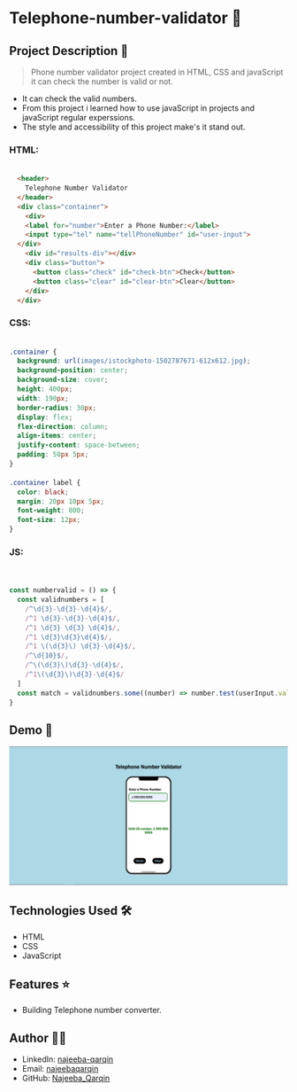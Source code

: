 # Telephone-number-validator 🚀

## Project Description 📝

> Phone number validator project created in HTML, CSS and javaScript it can check the number is valid or not.

- It can check the valid numbers.
- From this project i learned how to use javaScript in projects and javaScript regular experssions.
- The style and accessibility of this project make's it stand out.

### HTML:
```html

  <header>
    Telephone Number Validator
  </header>
  <div class="container">
    <div>
    <label for="number">Enter a Phone Number:</label>
    <input type="tel" name="tellPhoneNumber" id="user-input">
  </div>
    <div id="results-div"></div>
    <div class="button">
      <button class="check" id="check-btn">Check</button>
      <button class="clear" id="clear-btn">Clear</button>
    </div>
  </div>

```
### CSS:
```css

.container {
  background: url(images/istockphoto-1502787671-612x612.jpg);
  background-position: center;
  background-size: cover;
  height: 400px;
  width: 190px;
  border-radius: 30px;
  display: flex;
  flex-direction: column;
  align-items: center;
  justify-content: space-between;
  padding: 50px 5px;
}

.container label {
  color: black;
  margin: 20px 10px 5px;
  font-weight: 800;
  font-size: 12px;
}

```
### JS:
```javascript


const numbervalid = () => {
  const validnumbers = [
    /^\d{3}-\d{3}-\d{4}$/,
    /^1 \d{3}-\d{3}-\d{4}$/,
    /^1 \d{3} \d{3} \d{4}$/,
    /^1 \d{3}\d{3}\d{4}$/,
    /^1 \(\d{3}\) \d{3}-\d{4}$/,
    /^\d{10}$/,
    /^\(\d{3}\)\d{3}-\d{4}$/,
    /^1\(\d{3}\)\d{3}-\d{4}$/
  ]
  const match = validnumbers.some((number) => number.test(userInput.value));
}

```

## Demo 📸

![Demo](/images/demo.png)

## Technologies Used 🛠️

- HTML
- CSS
- JavaScript

## Features ⭐

- Building Telephone number converter.

## Author 👩‍💻


- LinkedIn: [najeeba-qarqin](https://www.linkedin.com/in/najeeba-qarqin-5419502ab?utm_source=share&utm_campaign=share_via&utm_content=profile&utm_medium=android_app)
- Email: [najeebaqarqin](najeebaqarqin@gmail.com)
- GitHub: [Najeeba_Qarqin](https://github.com/Najeeba-Qarqin)
